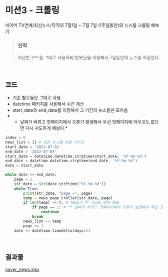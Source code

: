 # 미션3 - 크롤링

네이버 TV연예/최신뉴스/뮤직의 7월1일 ~ 7월 7일 (1주일동안)의 뉴스를 크롤링 해보기  

> ### 전략
> 지난번 코드를 그대로 사용하되 반복문을 이용해서 7일동안의 뉴스를 저장한다.

<br>

## 코드

- 기존 함수들은 그대로 사용
- datetime 패키지를 사용해서 시간 계산
- start_date와 end_date를 지정해서 그 기간의 뉴스들만 모아옴
- * 날짜가 바뀌고 첫페이지에서 오류가 발생해서 우선 첫페이지에 아무것도 없으면 다시 시도하게 해놨다.*
``` python
index = 0
news_list = [] # 모든 뉴스를 담을 리스트
start_date = '2022-07-01'
end_date = '2022-07-07'
start_date = datetime.datetime.strptime(start_date, '%Y-%m-%d')
end_date = datetime.datetime.strptime(end_date, '%Y-%m-%d')
date = start_date

while date <= end_date:
    page = 1
    str_date = str(date.strftime("%Y-%m-%d"))
    while True:
        print(str_date, "page =", page)
        temp = news_page_croller(str_date, page)
        if len(temp) == 0: # temp가 빈 리스트 일때 종료
            if page == 1: # ** 날짜가 바뀌고 첫페이지에서 오류가 발생해서 우선 첫페이지에 아무것도 없으면 다시 시도하게 해놨음 
                continue
            break
        news_list += temp
        page += 1
    date += datetime.timedelta(days=1)
```

<br>

## 결과물
[naver_news.xlsx](https://github.com/HaiSeong/data_analysis_study/blob/main/mission4/naver_news.xlsx?raw=true)
